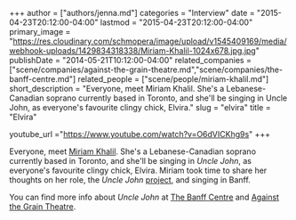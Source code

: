 +++
author = ["authors/jenna.md"]
categories = "Interview"
date = "2015-04-23T20:12:00-04:00"
lastmod = "2015-04-23T20:12:00-04:00"
primary_image = "https://res.cloudinary.com/schmopera/image/upload/v1545409169/media/webhook-uploads/1429834318338/Miriam-Khalil-1024x678.jpg.jpg"
publishDate = "2014-05-21T10:12:00-04:00"
related_companies = ["scene/companies/against-the-grain-theatre.md","scene/companies/the-banff-centre.md"]
related_people = ["scene/people/miriam-khalil.md"]
short_description = "Everyone, meet Miriam Khalil. She&#039;s a Lebanese-Canadian soprano currently based in Toronto, and she&#039;ll be singing in Uncle John, as everyone&#039;s favourite clingy chick, Elvira."
slug = "elvira"
title = "Elvira"

youtube_url ="https://www.youtube.com/watch?v=O6dVICKhg9s"
+++

Everyone, meet [Miriam Khalil](https://twitter.com/SongbirdKhalil). She's a Lebanese-Canadian soprano currently based in Toronto, and she'll be singing in _Uncle John_, as everyone's favourite clingy chick, Elvira. Miriam took time to share her thoughts on her role, the _Uncle John_ [project](http://www.banffcentre.ca/programs/program.aspx?id=1457), and singing in Banff.

You can find more info about _Uncle John_ at [The Banff Centre](https://www.facebook.com/events/1494928980723400/) and [Against the Grain Theatre](https://www.facebook.com/AtGtheatre).
